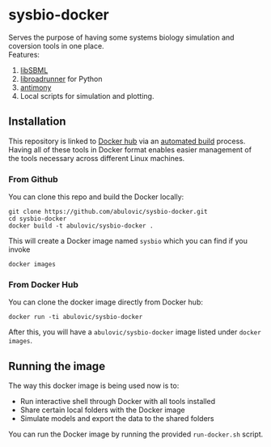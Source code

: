 # sysbio-docker

Serves the purpose of having some systems biology simulation and coversion tools in one place. \
Features:

1. [libSBML](http://sbml.org/Software/libSBML)
2. [libroadrunner](http://libroadrunner.org/) for Python
3. [antimony](http://www.ncbi.nlm.nih.gov/pmc/articles/PMC2735663/)
4. Local scripts for simulation and plotting.

## Installation

This repository is linked to [Docker hub](https://hub.docker.com/r/abulovic/sysbio-docker/) via an [automated build](https://docs.docker.com/docker-hub/builds/) process. 
Having all of these tools in Docker format enables easier management of the tools necessary across different Linux machines.

### From Github
You can clone this repo and build the Docker locally:

    git clone https://github.com/abulovic/sysbio-docker.git
    cd sysbio-docker
    docker build -t abulovic/sysbio-docker .

This will create a Docker image named `sysbio` which you can find if you invoke

    docker images

### From Docker Hub

You can clone the docker image directly from Docker hub:

    docker run -ti abulovic/sysbio-docker

After this, you will have a `abulovic/sysbio-docker` image listed under `docker images`.

## Running the image
The way this docker image is being used now is to:

* Run interactive shell through Docker with all tools installed
* Share certain local folders with the Docker image 
* Simulate models and export the data to the shared folders

You can run the Docker image by running the provided `run-docker.sh` script.